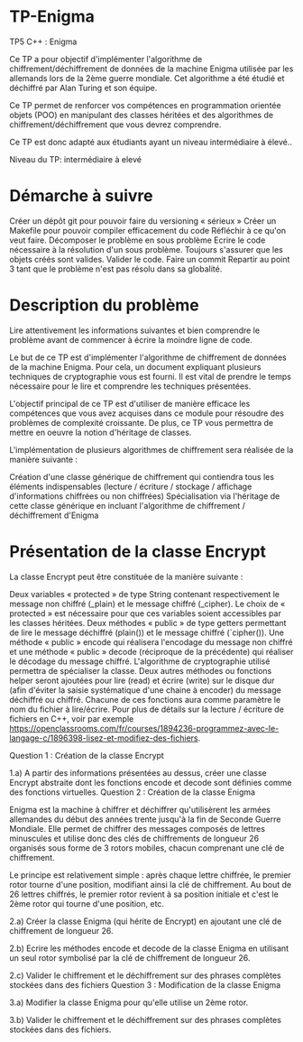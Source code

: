 # TP-Enigma
TP5 C++ : Enigma

Ce TP a pour objectif d'implémenter l'algorithme de chiffrement/déchiffrement de données de la machine Enigma utilisée par les allemands lors de la 2ème guerre mondiale. Cet algorithme a été étudié et déchiffré par Alan Turing et son équipe.

Ce TP permet de renforcer vos compétences en programmation orientée objets (POO) en manipulant des classes héritées et des algorithmes de chiffrement/déchiffrement que vous devrez comprendre.

Ce TP est donc adapté aux étudiants ayant un niveau intermédiaire à élevé..

Niveau du TP: intermédiaire à elevé
# Démarche à suivre

Créer un dépôt git pour pouvoir faire du versioning « sérieux »
Créer un Makefile pour pouvoir compiler efficacement du code
Réfléchir à ce qu'on veut faire. Décomposer le problème en sous problème
Ecrire le code nécessaire à la résolution d'un sous problème. Toujours s'assurer que les objets créés sont valides.
Valider le code.
Faire un commit
Repartir au point 3 tant que le problème n'est pas résolu dans sa globalité.

# Description du problème

Lire attentivement les informations suivantes et bien comprendre le problème avant de commencer à écrire la moindre ligne de code.

Le but de ce TP est d'implémenter l'algorithme de chiffrement de données de la machine Enigma. Pour cela, un document expliquant plusieurs techniques de cryptographie vous est fourni. Il est vital de prendre le temps nécessaire pour le lire et comprendre les techniques présentées.

L'objectif principal de ce TP est d'utiliser de manière efficace les compétences que vous avez acquises dans ce module pour résoudre des problèmes de complexité croissante. De plus, ce TP vous permettra de mettre en oeuvre la notion d'héritage de classes.

L'implémentation de plusieurs algorithmes de chiffrement sera réalisée de la manière suivante :

Création d'une classe générique de chiffrement qui contiendra tous les éléments indispensables (lecture / écriture / stockage / affichage d'informations chiffrées ou non chiffrées)
Spécialisation via l'héritage de cette classe générique en incluant l'algorithme de chiffrement / déchiffrement d'Enigma

# Présentation de la classe Encrypt

La classe Encrypt peut être constituée de la manière suivante :

Deux variables « protected » de type String contenant respectivement le message non chiffré (_plain) et le message chiffré (_cipher). Le choix de « protected » est nécessaire pour que ces variables soient accessibles par les classes héritées.
Deux méthodes « public » de type getters permettant de lire le message déchiffré (plain()) et le message chiffré (`cipher()).
Une méthode « public » encode qui réalisera l'encodage du message non chiffré et une méthode « public » decode (réciproque de la précédente) qui réaliser le décodage du message chiffré. L'algorithme de cryptographie utilisé permettra de spécialiser la classe. Deux autres méthodes ou fonctions helper seront ajoutées pour lire (read) et écrire (write) sur le disque dur (afin d'éviter la saisie systématique d'une chaine à encoder) du message déchiffré ou chiffré. Chacune de ces fonctions aura comme paramètre le nom du fichier à lire/écrire. Pour plus de détails sur la lecture / écriture de fichiers en C++, voir par exemple https://openclassrooms.com/fr/courses/1894236-programmez-avec-le-langage-c/1896398-lisez-et-modifiez-des-fichiers.

Question 1 : Création de la classe Encrypt

1.a) A partir des informations présentées au dessus, créer une classe Encrypt abstraite dont les fonctions encode et decode sont définies comme des fonctions virtuelles.
Question 2 : Création de la classe Enigma

Enigma est la machine à chiffrer et déchiffrer qu'utilisèrent les armées allemandes du début des années trente jusqu'à la fin de Seconde Guerre Mondiale. Elle permet de chiffrer des messages composés de lettres minuscules et utilise donc des clés de chiffrements de longueur 26 organisés sous forme de 3 rotors mobiles, chacun comprenant une clé de chiffrement.

Le principe est relativement simple : après chaque lettre chiffrée, le premier rotor tourne d'une position, modifiant ainsi la clé de chiffrement. Au bout de 26 lettres chiffrés, le premier rotor revient à sa position initiale et c'est le 2ème rotor qui tourne d'une position, etc.

2.a) Créer la classe Enigma (qui hérite de Encrypt) en ajoutant une clé de chiffrement de longueur 26.

2.b) Ecrire les méthodes encode et decode de la classe Enigma en utilisant un seul rotor symbolisé par la clé de chiffrement de longueur 26.

2.c) Valider le chiffrement et le déchiffrement sur des phrases complètes stockées dans des fichiers
Question 3 : Modification de la classe Enigma

3.a) Modifier la classe Enigma pour qu'elle utilise un 2ème rotor.

3.b) Valider le chiffrement et le déchiffrement sur des phrases complètes stockées dans des fichiers.
